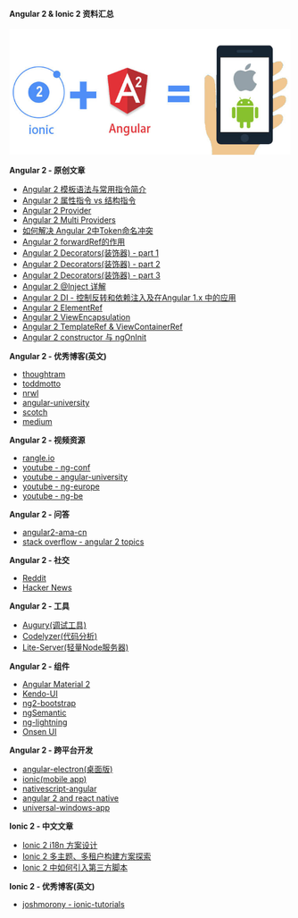 #### Angular 2 & Ionic 2 资料汇总

![](https://raw.githubusercontent.com/tigercosmos/webImg/master/angular-2-ionic-2-home.jpg)

**Angular 2 - 原创文章**

* [Angular 2 模板语法与常用指令简介](https://github.com/semlinker/angular2-ionic2/issues/2)
* [Angular 2 属性指令 vs 结构指令](https://github.com/semlinker/angular2-ionic2/issues/11)
* [Angular 2 Provider](https://github.com/semlinker/angular2-ionic2/issues/8)
* [Angular 2 Multi Providers](https://github.com/semlinker/angular2-ionic2/issues/5)
* [如何解决 Angular 2中Token命名冲突](https://github.com/semlinker/angular2-ionic2/issues/3)
* [Angular 2 forwardRef的作用 ](https://github.com/semlinker/angular2-ionic2/issues/7)
* [Angular 2 Decorators(装饰器) - part 1](https://github.com/semlinker/angular2-ionic2/issues/9)
* [Angular 2 Decorators(装饰器) - part 2](https://github.com/semlinker/angular2-ionic2/issues/12)
* [Angular 2 Decorators(装饰器) - part 3](https://github.com/semlinker/angular2-ionic2/issues/13)
* [Angular 2 @Inject 详解](https://github.com/semlinker/angular2-ionic2/issues/14)
* [Angular 2 DI - 控制反转和依赖注入及在Angular 1.x 中的应用](https://github.com/semlinker/angular2-ionic2/issues/10)
* [Angular 2 ElementRef](https://github.com/semlinker/angular2-ionic2/issues/16)
* [Angular 2 ViewEncapsulation](https://github.com/semlinker/angular2-ionic2/issues/17)
* [Angular 2 TemplateRef & ViewContainerRef ](https://github.com/semlinker/angular2-ionic2/issues/18)
* [Angular 2 constructor 与 ngOnInit](https://github.com/semlinker/angular2-ionic2/issues/19)


**Angular 2 - 优秀博客(英文)**

* [thoughtram](https://blog.thoughtram.io/all/)
* [toddmotto](https://toddmotto.com/)
* [nrwl](https://blog.nrwl.io/)
* [angular-university](http://blog.angular-university.io/)
* [scotch](https://scotch.io/tag/angular-js)
* [medium](https://medium.com/tag/angular2)



**Angular 2 - 视频资源**

* [rangle.io](https://rangle.io/resources/tags/angular-2/)
* [youtube - ng-conf](https://www.youtube.com/channel/UCm9iiIfgmVODUJxINecHQkA)
* [youtube - angular-university](https://www.youtube.com/channel/UC3cEGKhg3OERn-ihVsJcb7A)
* [youtube - ng-europe](https://www.youtube.com/channel/UCEGUP3TJJfMsEM_1y8iviSQ)
* [youtube - ng-be](https://www.youtube.com/channel/UCnMfZM2S3QgbFvOyet5PMmQ)



**Angular 2 - 问答**

* [angular2-ama-cn](https://github.com/kittencup/angular2-ama-cn)
* [stack overflow - angular 2 topics](http://stackoverflow.com/documentation/angular2/topics)



**Angular 2 - 社交**

* [Reddit](https://www.reddit.com/r/Angular2/)
* [Hacker News](https://news.ycombinator.com/news)



**Angular 2 - 工具**

* [Augury(调试工具)](https://augury.angular.io/)
* [Codelyzer(代码分析)](https://github.com/mgechev/codelyzer)
* [Lite-Server(轻量Node服务器)](https://github.com/johnpapa/lite-server)



**Angular 2 - 组件**

* [Angular Material 2](https://github.com/angular/material2)
* [Kendo-UI](http://www.telerik.com/kendo-angular-ui/components/)
* [ng2-bootstrap](http://valor-software.com/ng2-bootstrap/#/)
* [ngSemantic](https://ng-semantic.herokuapp.com/#/)
* [ng-lightning](http://ng-lightning.github.io/ng-lightning/#/components)
* [Onsen UI](https://onsen.io/v2/docs/guide/angular2/)



**Angular 2 - 跨平台开发**

* [angular-electron(桌面版)](https://github.com/angular/angular-electron)
* [ionic(mobile app)](http://ionicframework.com/)
* [nativescript-angular](https://github.com/NativeScript/nativescript-angular)
* [angular 2 and react native](http://angular.github.io/react-native-renderer/)
* [universal-windows-app](https://github.com/preboot/angular2-universal-windows-app)



**Ionic 2 - 中文文章**

* [Ionic 2 i18n 方案设计](https://github.com/semlinker/angular2-ionic2/issues/1)
* [Ionic 2 多主题、多租户构建方案探索](https://github.com/semlinker/angular2-ionic2/issues/1)
* [Ionic 2 中如何引入第三方脚本](https://github.com/semlinker/angular2-ionic2/issues/6)



**Ionic 2 - 优秀博客(英文)**

* [joshmorony - ionic-tutorials](https://www.joshmorony.com/category/ionic-tutorials/)










